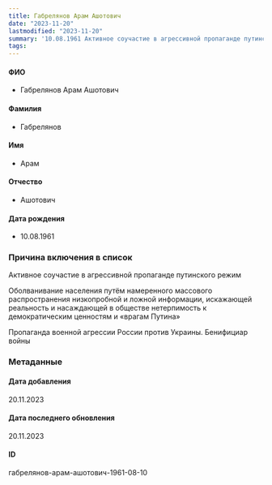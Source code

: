 ```yaml
---
title: Габрелянов Арам Ашотович
date: "2023-11-20"
lastmodified: "2023-11-20"
summary: '10.08.1961 Активное соучастие в агрессивной пропаганде путинского режим.  .  Оболванивание населения путём намеренного массового распространения низкопробной и ложной информации, искажающей реальность и насаждающей в обществе нетерпимость к демократическим ценностям и «врагам Путина».  .  Пропаганда военной агрессии России против Украины. Бенифициар войны'
tags: 
---
```

<!--# pp2-->
<!--## Фигурант-->
<!--### Личные данные-->
#### ФИО
- Габрелянов Арам Ашотович
#### Фамилия
- Габрелянов
#### Имя
- Арам
#### Отчество
- Ашотович
#### Дата рождения
- 10.08.1961
### Причина включения в список
Активное соучастие в агрессивной пропаганде путинского режим
 
 Оболванивание населения путём намеренного массового распространения низкопробной и ложной информации, искажающей реальность и насаждающей в обществе нетерпимость к демократическим ценностям и «врагам Путина»
 
 Пропаганда военной агрессии России против Украины. Бенифициар войны
### Метаданные
#### Дата добавления
20.11.2023
#### Дата последнего обновления
20.11.2023
#### ID
габрелянов-арам-ашотович-1961-08-10
<!--## END;-->
